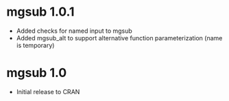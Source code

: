 # mgsub 1.0.1

* Added checks for named input to mgsub
* Added mgsub_alt to support alternative function parameterization (name is temporary)

# mgsub 1.0

* Initial release to CRAN